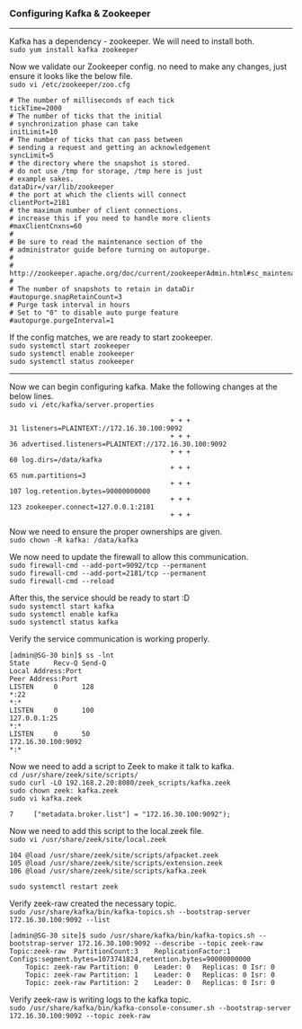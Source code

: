 ### Configuring Kafka & Zookeeper
---
Kafka has a dependency - zookeeper. We will need to install both.  
`sudo yum install kafka zookeeper`  

Now we validate our Zookeeper config. no need to make any changes, just ensure it looks like the below file.  
`sudo vi /etc/zookeeper/zoo.cfg`  
```
# The number of milliseconds of each tick
tickTime=2000
# The number of ticks that the initial
# synchronization phase can take
initLimit=10
# The number of ticks that can pass between
# sending a request and getting an acknowledgement
syncLimit=5
# the directory where the snapshot is stored.
# do not use /tmp for storage, /tmp here is just
# example sakes.
dataDir=/var/lib/zookeeper
# the port at which the clients will connect
clientPort=2181
# the maximum number of client connections.
# increase this if you need to handle more clients
#maxClientCnxns=60
#
# Be sure to read the maintenance section of the
# administrator guide before turning on autopurge.
#
# http://zookeeper.apache.org/doc/current/zookeeperAdmin.html#sc_maintenance
#
# The number of snapshots to retain in dataDir
#autopurge.snapRetainCount=3
# Purge task interval in hours
# Set to "0" to disable auto purge feature
#autopurge.purgeInterval=1
```

If the config matches, we are ready to start zookeeper.  
`sudo systemctl start zookeeper`  
`sudo systemctl enable zookeeper`  
`sudo systemctl status zookeeper`  

---

Now we can begin configuring kafka. Make the following changes at the below lines.  
`sudo vi /etc/kafka/server.properties`  
```
                                        + + +
31 listeners=PLAINTEXT://172.16.30.100:9092
                                        + + +
36 advertised.listeners=PLAINTEXT://172.16.30.100:9092
                                        + + +
60 log.dirs=/data/kafka
                                        + + +
65 num.partitions=3
                                        + + +
107 log.retention.bytes=90000000000                                        
                                        + + +
123 zookeeper.connect=127.0.0.1:2181
                                        + + +
```

Now we need to ensure the proper ownerships are given.  
`sudo chown -R kafka: /data/kafka`  

We now need to update the firewall to allow this communication.  
`sudo firewall-cmd --add-port=9092/tcp --permanent`  
`sudo firewall-cmd --add-port=2181/tcp --permanent`  
`sudo firewall-cmd --reload`  

After this, the service should be ready to start :D  
`sudo systemctl start kafka`  
`sudo systemctl enable kafka`  
`sudo systemctl status kafka`  

Verify the service communication is working properly.  
```
[admin@SG-30 bin]$ ss -lnt
State      Recv-Q Send-Q                                                       Local Address:Port                                                                      Peer Address:Port              
LISTEN     0      128                                                                      *:22                                                                                   *:*                  
LISTEN     0      100                                                              127.0.0.1:25                                                                                   *:*                  
LISTEN     0      50                                                           172.16.30.100:9092                                                                                 *:*   
```

Now we need to add a script to Zeek to make it talk to kafka.  
`cd /usr/share/zeek/site/scripts/`  
`sudo curl -LO 192.168.2.20:8080/zeek_scripts/kafka.zeek`  
`sudo chown zeek: kafka.zeek`  
`sudo vi kafka.zeek`  
```
7     ["metadata.broker.list"] = "172.16.30.100:9092");
```
Now we need to add this script to the local.zeek file.  
`sudo vi /usr/share/zeek/site/local.zeek`  
```
104 @load /usr/share/zeek/site/scripts/afpacket.zeek
105 @load /usr/share/zeek/site/scripts/extension.zeek
106 @load /usr/share/zeek/site/scripts/kafka.zeek
```
`sudo systemctl restart zeek`  

Verify zeek-raw created the necessary topic.    
`sudo /usr/share/kafka/bin/kafka-topics.sh --bootstrap-server 172.16.30.100:9092 --list`

```
[admin@SG-30 site]$ sudo /usr/share/kafka/bin/kafka-topics.sh --bootstrap-server 172.16.30.100:9092 --describe --topic zeek-raw
Topic:zeek-raw	PartitionCount:3	ReplicationFactor:1	Configs:segment.bytes=1073741824,retention.bytes=90000000000
	Topic: zeek-raw	Partition: 0	Leader: 0	Replicas: 0	Isr: 0
	Topic: zeek-raw	Partition: 1	Leader: 0	Replicas: 0	Isr: 0
	Topic: zeek-raw	Partition: 2	Leader: 0	Replicas: 0	Isr: 0
```

Verify zeek-raw is writing logs to the kafka topic.  
`sudo /usr/share/kafka/bin/kafka-console-consumer.sh --bootstrap-server 172.16.30.100:9092 --topic zeek-raw`

